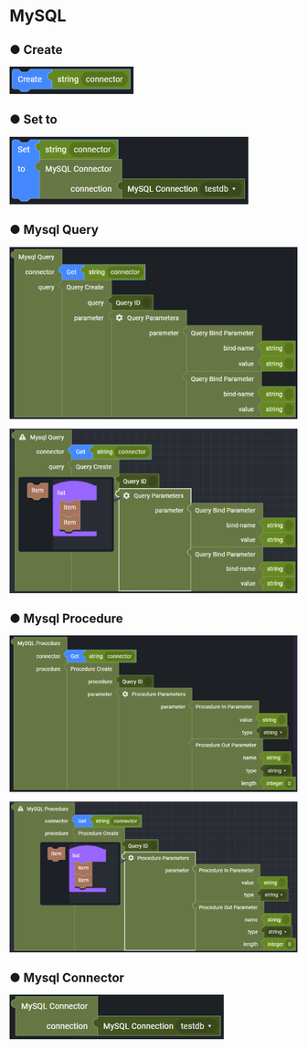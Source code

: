 # MySQL

## ● Create

![](../../../.gitbook/assets/image%20%28247%29.png)

## ● Set to

![](../../../.gitbook/assets/image%20%28270%29.png)

## ● Mysql Query

![](../../../.gitbook/assets/image%20%28287%29.png)

![](../../../.gitbook/assets/image%20%28229%29.png)

## ● Mysql Procedure

![](../../../.gitbook/assets/image%20%28288%29.png)

![](../../../.gitbook/assets/image%20%28232%29.png)

## ● Mysql Connector

![](../../../.gitbook/assets/image%20%28259%29.png)

